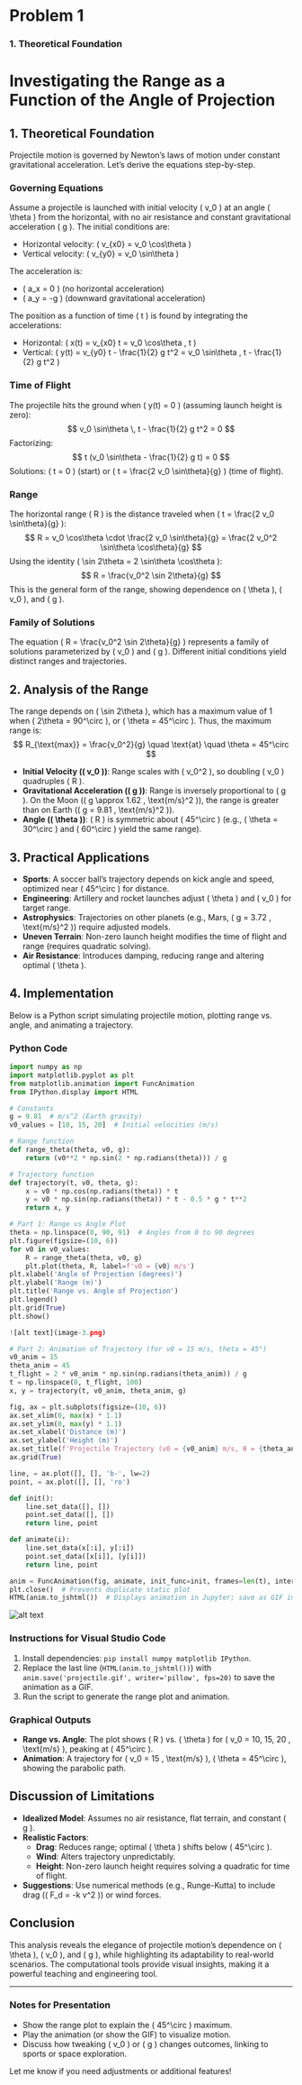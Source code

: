 # Problem 1
### 1. Theoretical Foundation


# Investigating the Range as a Function of the Angle of Projection

## 1. Theoretical Foundation

Projectile motion is governed by Newton’s laws of motion under constant gravitational acceleration. Let’s derive the equations step-by-step.

### Governing Equations
Assume a projectile is launched with initial velocity \( v_0 \) at an angle \( \theta \) from the horizontal, with no air resistance and constant gravitational acceleration \( g \). The initial conditions are:
- Horizontal velocity: \( v_{x0} = v_0 \cos\theta \)
- Vertical velocity: \( v_{y0} = v_0 \sin\theta \)

The acceleration is:
- \( a_x = 0 \) (no horizontal acceleration)
- \( a_y = -g \) (downward gravitational acceleration)

The position as a function of time \( t \) is found by integrating the accelerations:
- Horizontal: \( x(t) = v_{x0} t = v_0 \cos\theta \, t \)
- Vertical: \( y(t) = v_{y0} t - \frac{1}{2} g t^2 = v_0 \sin\theta \, t - \frac{1}{2} g t^2 \)

### Time of Flight
The projectile hits the ground when \( y(t) = 0 \) (assuming launch height is zero):
$$
v_0 \sin\theta \, t - \frac{1}{2} g t^2 = 0
$$
Factorizing:
$$
t (v_0 \sin\theta - \frac{1}{2} g t) = 0
$$
Solutions: \( t = 0 \) (start) or \( t = \frac{2 v_0 \sin\theta}{g} \) (time of flight).

### Range
The horizontal range \( R \) is the distance traveled when \( t = \frac{2 v_0 \sin\theta}{g} \):
$$
R = v_0 \cos\theta \cdot \frac{2 v_0 \sin\theta}{g} = \frac{2 v_0^2 \sin\theta \cos\theta}{g}
$$
Using the identity \( \sin 2\theta = 2 \sin\theta \cos\theta \):
$$
R = \frac{v_0^2 \sin 2\theta}{g}
$$
This is the general form of the range, showing dependence on \( \theta \), \( v_0 \), and \( g \).

### Family of Solutions
The equation \( R = \frac{v_0^2 \sin 2\theta}{g} \) represents a family of solutions parameterized by \( v_0 \) and \( g \). Different initial conditions yield distinct ranges and trajectories.

## 2. Analysis of the Range

The range depends on \( \sin 2\theta \), which has a maximum value of 1 when \( 2\theta = 90^\circ \), or \( \theta = 45^\circ \). Thus, the maximum range is:
$$
R_{\text{max}} = \frac{v_0^2}{g} \quad \text{at} \quad \theta = 45^\circ
$$

- **Initial Velocity (\( v_0 \))**: Range scales with \( v_0^2 \), so doubling \( v_0 \) quadruples \( R \).
- **Gravitational Acceleration (\( g \))**: Range is inversely proportional to \( g \). On the Moon (\( g \approx 1.62 \, \text{m/s}^2 \)), the range is greater than on Earth (\( g = 9.81 \, \text{m/s}^2 \)).
- **Angle (\( \theta \))**: \( R \) is symmetric about \( 45^\circ \) (e.g., \( \theta = 30^\circ \) and \( 60^\circ \) yield the same range).

## 3. Practical Applications

- **Sports**: A soccer ball’s trajectory depends on kick angle and speed, optimized near \( 45^\circ \) for distance.
- **Engineering**: Artillery and rocket launches adjust \( \theta \) and \( v_0 \) for target range.
- **Astrophysics**: Trajectories on other planets (e.g., Mars, \( g = 3.72 \, \text{m/s}^2 \)) require adjusted models.
- **Uneven Terrain**: Non-zero launch height modifies the time of flight and range (requires quadratic solving).
- **Air Resistance**: Introduces damping, reducing range and altering optimal \( \theta \).

## 4. Implementation

Below is a Python script simulating projectile motion, plotting range vs. angle, and animating a trajectory.

### Python Code
```python
import numpy as np
import matplotlib.pyplot as plt
from matplotlib.animation import FuncAnimation
from IPython.display import HTML

# Constants
g = 9.81  # m/s^2 (Earth gravity)
v0_values = [10, 15, 20]  # Initial velocities (m/s)

# Range function
def range_theta(theta, v0, g):
    return (v0**2 * np.sin(2 * np.radians(theta))) / g

# Trajectory function
def trajectory(t, v0, theta, g):
    x = v0 * np.cos(np.radians(theta)) * t
    y = v0 * np.sin(np.radians(theta)) * t - 0.5 * g * t**2
    return x, y

# Part 1: Range vs Angle Plot
theta = np.linspace(0, 90, 91)  # Angles from 0 to 90 degrees
plt.figure(figsize=(10, 6))
for v0 in v0_values:
    R = range_theta(theta, v0, g)
    plt.plot(theta, R, label=f'v0 = {v0} m/s')
plt.xlabel('Angle of Projection (degrees)')
plt.ylabel('Range (m)')
plt.title('Range vs. Angle of Projection')
plt.legend()
plt.grid(True)
plt.show()

![alt text](image-3.png)

# Part 2: Animation of Trajectory (for v0 = 15 m/s, theta = 45°)
v0_anim = 15
theta_anim = 45
t_flight = 2 * v0_anim * np.sin(np.radians(theta_anim)) / g
t = np.linspace(0, t_flight, 100)
x, y = trajectory(t, v0_anim, theta_anim, g)

fig, ax = plt.subplots(figsize=(10, 6))
ax.set_xlim(0, max(x) * 1.1)
ax.set_ylim(0, max(y) * 1.1)
ax.set_xlabel('Distance (m)')
ax.set_ylabel('Height (m)')
ax.set_title(f'Projectile Trajectory (v0 = {v0_anim} m/s, θ = {theta_anim}°)')
ax.grid(True)

line, = ax.plot([], [], 'b-', lw=2)
point, = ax.plot([], [], 'ro')

def init():
    line.set_data([], [])
    point.set_data([], [])
    return line, point

def animate(i):
    line.set_data(x[:i], y[:i])
    point.set_data([x[i]], [y[i]])
    return line, point

anim = FuncAnimation(fig, animate, init_func=init, frames=len(t), interval=50, blit=True)
plt.close()  # Prevents duplicate static plot
HTML(anim.to_jshtml())  # Displays animation in Jupyter; save as GIF in VS Code if needed
```

![alt text](image-4.png)

### Instructions for Visual Studio Code
1. Install dependencies: `pip install numpy matplotlib IPython`.
2. Replace the last line (`HTML(anim.to_jshtml())`) with `anim.save('projectile.gif', writer='pillow', fps=20)` to save the animation as a GIF.
3. Run the script to generate the range plot and animation.

### Graphical Outputs
- **Range vs. Angle**: The plot shows \( R \) vs. \( \theta \) for \( v_0 = 10, 15, 20 \, \text{m/s} \), peaking at \( 45^\circ \).
- **Animation**: A trajectory for \( v_0 = 15 \, \text{m/s} \), \( \theta = 45^\circ \), showing the parabolic path.

## Discussion of Limitations

- **Idealized Model**: Assumes no air resistance, flat terrain, and constant \( g \).
- **Realistic Factors**:
  - **Drag**: Reduces range; optimal \( \theta \) shifts below \( 45^\circ \).
  - **Wind**: Alters trajectory unpredictably.
  - **Height**: Non-zero launch height requires solving a quadratic for time of flight.
- **Suggestions**: Use numerical methods (e.g., Runge-Kutta) to include drag (\( F_d = -k v^2 \)) or wind forces.

## Conclusion

This analysis reveals the elegance of projectile motion’s dependence on \( \theta \), \( v_0 \), and \( g \), while highlighting its adaptability to real-world scenarios. The computational tools provide visual insights, making it a powerful teaching and engineering tool.

---

### Notes for Presentation
- Show the range plot to explain the \( 45^\circ \) maximum.
- Play the animation (or show the GIF) to visualize motion.
- Discuss how tweaking \( v_0 \) or \( g \) changes outcomes, linking to sports or space exploration.

Let me know if you need adjustments or additional features!